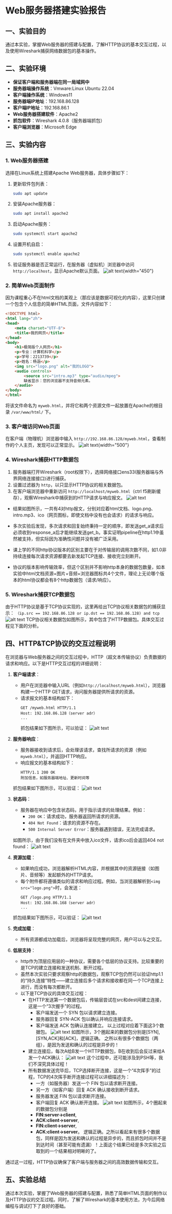 # Web服务器搭建实验报告

## 一、实验目的
通过本实验，掌握Web服务器的搭建与配置，了解HTTP协议的基本交互过程，以及使用Wireshark捕获网络数据包的基本操作。

## 二、实验环境
- **保证客户端和服务器端在同一局域网中**
- **服务器端操作系统**：Vmware:Linux Ubuntu 22.04
- **客户端操作系统**：Windows11
- **服务器端IP地址**：192.168.86.128
- **客户端IP地址**：192.168.86.1
- **Web服务器搭建软件**：Apache2
- **抓包软件**：Wireshark 4.0.8（服务器端抓包）
- **客户端浏览器**：Microsoft Edge

## 三、实验内容

### 1. Web服务器搭建
选择在Linux系统上搭建Apache Web服务器，具体步骤如下：

1. 更新软件包列表：
   ```bash
   sudo apt update
   ```

2. 安装Apache服务器：
   ```bash
   sudo apt install apache2
   ```

3. 启动Apache服务：
   ```bash
   sudo systemctl start apache2
   ```

4. 设置开机自启：
   ```bash
   sudo systemctl enable apache2
   ```

5. 验证服务器是否正常运行，在服务器（虚拟机）浏览器中访问 `http://localhost`，显示Apache默认页面。
![alt text](image-6.png){width="450"}
### 2. 简单Web页面制作
因为课程重心不在html文档的美观上（那应该是数据可视化的内容），这里只创建一个包含个人信息的简单HTML页面，文件内容如下：

```html                                               
<!DOCTYPE html>
<html lang="zh">
<head>
    <meta charset="UTF-8">
    <title>我的网页</title>
</head>
<body>
    <h1>极简版个人网页</h1>
    <p>专业：计算机科学</p>
    <p>学号：2213739</p>
    <p>姓名：杨涵</p>
    <img src="logo.png" alt="我的LOGO">
    <audio controls>
        <source src="intro.mp3" type="audio/mpeg">
        缺省显示：您的浏览器不支持音频元素。
    </audio>
</body>
</html>

```

将该文件命名为 `myweb.html`，并将它和两个资源文件一起放置在Apache的根目录 `/var/www/html/` 下。

### 3. 客户端访问Web页面
在客户端（物理机）浏览器中输入 `http://192.168.86.128/myweb.html`，查看制作的个人主页，发现可以正常显示。
![alt text](image-8.png){width="500"}

### 4. Wireshark捕获HTTP数据包
1. 服务器端打开Wireshark（root权限下），选择网络接口ens33(服务器端与外界网络连接接口)进行捕获。
2. 设置过滤器为 `http`，以只显示HTTP协议的相关数据包。
3. 在客户端浏览器中重新访问 `http://localhost/myweb.html`（ctrl f5刷新缓存），观察Wireshark中捕获到的HTTP请求与响应报文。
![alt text](image-9.png)
- 结果如图所示，一共有4对http报文，分别对应着html文档、logo.png、intro.mp3、ico（网页图标，即使文档中没有也会请求）的请求与响应。

- 多次实验后发现，多次请求和回复始终秉持一定的顺序，即发送get_a请求后必须收到response_a后才能继续发送get_b。事实证明pipeline在http1.1中虽然被支持，但实际因为准确性问题并没有被广泛采用。
- 课上学的不同http协议版本的区别主要在于对传输层的调用次数不同，如1.0非持续连接每次请求资源都要去新发起TCP连接、接收完立刻断开。
- 协议的版本影响传输效率，但这个区别并不影响http本身的数据包数量，如本实验中html文档资源+图片+音频+浏览器图标共4个文件，理论上无论哪个版本的html协议都会有8个http数据包（请求/响应）。

### 5. Wireshark捕获TCP数据包
由于HTTP协议是基于TCP协议实现的，这里再给出TCP协议相关数据包的捕获显示：
`（ip.src == 192.168.86.128 or ip.dst == 192.168.86.128) and tcp`
![alt text](image-17.png)
TCP协议相关数据包如图所示，其中包含了HTTP数据包。具体交互过程见下面的分析。
## 四、HTTP&TCP协议的交互过程说明

在浏览器与Web服务器之间的交互过程中，HTTP（超文本传输协议）负责数据的请求和响应。以下是HTTP交互过程的详细说明：

1. **客户端请求**：
   - 用户在浏览器中输入URL（例如`http://localhost/myweb.html`），浏览器构建一个HTTP GET请求，询问服务器提供所请求的资源。
   - 请求报文的基本结构如下：
     ```
     GET /myweb.html HTTP/1.1
     Host: 192.168.86.128（server adr）
     ...
     ```
     抓包结果如下图所示，可以验证：
   ![alt text](image-10.png)
2. **服务器响应**：
   - 服务器接收到请求后，会处理该请求，查找所请求的资源（例如`myweb.html`），并返回HTTP响应。
   - 响应报文的基本结构如下：
     ```
     HTTP/1.1 200 OK
     附加信息，如服务器端地址、更新时间等
     ```
    抓包结果如下图所示，可以验证：
    ![alt text](image-11.png)
3. **状态码**：
   - 服务器在响应中包含状态码，用于指示请求的处理结果。例如：
     - `200 OK`：请求成功，服务器返回所请求的资源。
     - `404 Not Found`：请求的资源不存在。
     - `500 Internal Server Error`：服务器遇到错误，无法完成请求。
    
    如图所示，由于我们没有在文件夹中放入ico文件，请求ico后会返回404 not found：
    ![alt text](image-12.png)
4. **资源加载**：
   - 如果响应成功，浏览器解析HTML内容，并根据其中的资源链接（如图片、音频等）发起额外的HTTP请求。
   - 每个附件都将遵循类似的请求和响应过程。例如，当浏览器解析到`<img src="logo.png">`时，会发送：
     ```
     GET /logo.png HTTP/1.1
     Host: 192.168.86.168（server adr）
     ...
     ```
    抓包结果如下图所示，可以验证：
    ![alt text](image-13.png)
5. **完成加载**：
   - 所有资源都成功加载后，浏览器将呈现完整的网页，用户可以与之交互。

6. **低层支持**：
   - http作为顶层应用层的一种协议，需要各个低层的协议支持。比较重要的是TCP的建立连接和发送机制、断开过程。
   - 虽然本次实验只要求观察http的数据包，观察TCP包仍然可以验证http1.1的“持久连接”特性——建立连接后多个请求和接收都在同一个TCP连接上进行，而没有每次都断开。
   -  以下是TCP协议的具体交互过程：
      - 在HTTP发送第一个数据包后，传输层尝试在src和dest间建立连接，这是一个“3次握手”的过程。
         - 客户端发送一个 SYN 包以请求建立连接。
         - 服务器回复 SYN-ACK 包以确认并响应连接请求。
         - 客户端发送 ACK 包确认连接建立。
   以上过程对应着下面这3个数据包。
   ![alt text](image-14.png)
   如图所示，3个圈起来的数据包分别是[SYN],[SYN,ACK]和[ACK]，逻辑正确。
   之所以有很多个数据包（两组），是因为发送和确认的过程是异步的！
      - 建立连接后，每次A给B发一个HTTP数据包，B在收到后会反过来给A发一个ACK确认：
      ![alt text](image-16.png)
      这个过程中，还可能涉及到PSH等，我们不深究具体过程！
      - 所有数据发送完毕后，TCP选择断开连接，这是一个“4次挥手”的过程，TCP的4次挥手断开连接过程可以详细描述为：
         - 一方（如服务器）发送一个 FIN 包以请求断开连接。
         - 另一方（如客户端）回复 ACK 确认接收到断开请求。
         - 服务器发送 FIN 包以请求断开连接。
         - 客户端回复 ACK 确认断开连接。
      ![alt text](image-15.png)
      如图所示，4个圈起来的数据包分别是
         - **FIN:server->client**,
         - **ACK:client->server**,
         - **FIN:client->server**,
         - **ACK:client->server**。
      逻辑正确。之所以看起来有很多个数据包，同样是因为发送和确认的过程是异步的，而且抓包时间并不是到达时间（甚至可能有遗漏）！上面这个结果已经是多次实验之后取到的一个结果相对明晰的了。


通过这一过程，HTTP协议确保了客户端与服务器之间的高效数据传输和交互。

## 五、实验总结
通过本次实验，掌握了Web服务器的搭建与配置，熟悉了简单HTML页面的制作以及HTTP协议的交互过程。同时，了解了Wireshark的基本使用方法，为今后网络编程与调试打下了良好的基础。